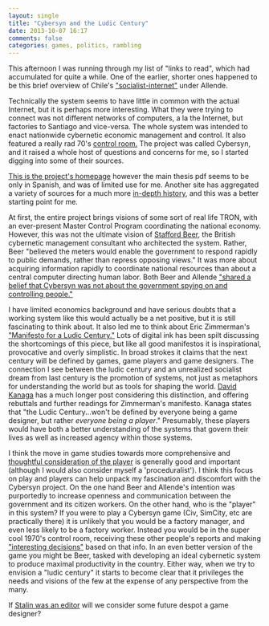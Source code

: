 ```yaml
---
layout: single
title: "Cybersyn and the Ludic Century"
date: 2013-10-07 16:17
comments: false
categories: games, politics, rambling
---
```


This afternoon I was running through my list of "links to read", which had accumulated for quite a while. One of the earlier, shorter ones happened to be this brief overview of Chile's ["socialist-internet"](http://www.redpepper.org.uk/allendes-socialist-internet/) under Allende.

Technically the system seems to have little in common with the actual Internet, but it is perhaps more interesting.
What they were trying to connect was not different networks of computers, a la the Internet, but factories to Santiago and vice-versa.
The whole system was intended to enact nationwide cybernetic economic management and control.
It also featured a really rad 70's [control room.](http://cybersyn.cl/imagenes/fotos/opsroom.jpg)
The project was called Cybersyn, and it raised a whole host of questions and concerns for me, so I started digging into some of their sources.

[This is the project's homepage](http://cybersyn.cl/ingles/cybersyn/index.html) however the main thesis pdf seems to be only in Spanish, and was of limited use for me.
Another site has aggregated a variety of sources for a much more [in-depth history](http://spectregroup.wordpress.com/2010/03/26/synco/), and this was a better starting point for me.

At first, the entire project brings visions of some sort of real life TRON, with an ever-present Master Control Program coordinating the national economy.
However, this was not the ultimate vision of [Stafford Beer](http://en.wikipedia.org/wiki/Stafford_Beer), the British cybernetic management consultant who architected the system.
Rather, Beer "believed the meters would enable the government to respond rapidly to public demands, rather than repress opposing views."
It was more about acquiring information rapidly to coordinate national resources than about a central computer directing human labor.
Both Beer and Allende ["shared a belief that Cybersyn was not about the government spying on and controlling people."](http://arthurmag.com/2010/03/26/synco/)

I have limited economics background and have serious doubts that a working system like this would actually be a net positive, but it is still fascinating to think about.
It also led me to think about Eric Zimmerman's ["Manifesto for a Ludic Century."](http://kotaku.com/manifesto-the-21st-century-will-be-defined-by-games-1275355204)
Lots of digital ink has been spilt discussing the shortcomings of this piece, but like all good manifestos it is inspirational, provocative and overly simplistic.
In broad strokes it claims that the next century will be defined by games, game players and game designers.
The connection I see between the ludic century and an unrealized socialist dream from last century is the promotion of systems, not just as metaphors for understanding the world but as tools for shaping the world.
[David Kanaga](http://wombflashforest.blogspot.com.au/2013/09/notes-on-eric-zimmermans-manifesto-for.html?m=1) has a much longer post considering this distinction, and offering rebuttals and further readings for Zimmerman's manifesto.
Kanaga states that "the Ludic Century...won't be defined by everyone being a game designer, but rather *everyone being a player*."
Presumably, these players would have both a better understanding of the systems that govern their lives as well as increased agency within those systems.

I think the move in game studies towards more comprehensive and [thoughtful consideration of the player](http://gamestudies.org/1103/articles/sicart_ap) is generally good and important (although I would also consider myself a 'proceduralist').
I think this focus on play and players can help unpack my fascination and discomfort with the Cybersyn project.
On the one hand Beer and Allende's intention was purportedly to increase openness and communication between the government and its citizen workers.
On the other hand, who is the "player" in this system?
If you were to play a Cybersyn game (Civ, SimCity, etc are practically there) it is unlikely that you would be a factory manager, and even less likely to be a factory worker.
Instead you would be in the super cool 1970's control room, receiving these other people's reports and making ["interesting decisions"](http://www.half-real.net/dictionary/#interestingchoices) based on that info.
In an even better version of the game you might be Beer, tasked with developing an ideal cybernetic system to produce maximal productivity in the country.
Either way, when we try to envision a "ludic century" it starts to become clear that it privileges the needs and visions of the few at the expense of any perspective from the many.

If [Stalin was an editor](http://chronicle.com/article/Stalins-Blue-Pencil/142109/) will we consider some future despot a game designer?
